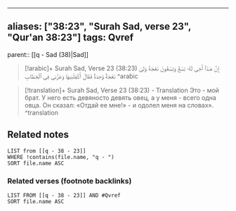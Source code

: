 
---
aliases: ["38:23", "Surah Sad, verse 23", "Qur'an 38:23"]
tags: Qvref
---

parent:: [[q - Sad (38)|Sad]]

> [!arabic]+ Surah Sad, Verse 23 (38:23)
> <span class="quran-arabic">إِنَّ هَـٰذَآ أَخِى لَهُۥ تِسْعٌ وَتِسْعُونَ نَعْجَةً وَلِىَ نَعْجَةٌ وَٰحِدَةٌ فَقَالَ أَكْفِلْنِيهَا وَعَزَّنِى فِى ٱلْخِطَابِ</span>
^arabic

> [!translation]+ Surah Sad, Verse 23 (38:23) - Translation
> Это - мой брат. У него есть девяносто девять овец, а у меня - всего одна овца. Он сказал: «Отдай ее мне!» - и одолел меня на словах».
^translation



## Related notes
```dataview
LIST from [[q - 38 - 23]]
WHERE !contains(file.name, "q - ")
SORT file.name ASC
```

### Related verses (footnote backlinks)
```dataview
LIST FROM [[q - 38 - 23]] AND #Qvref
SORT file.name ASC
```

